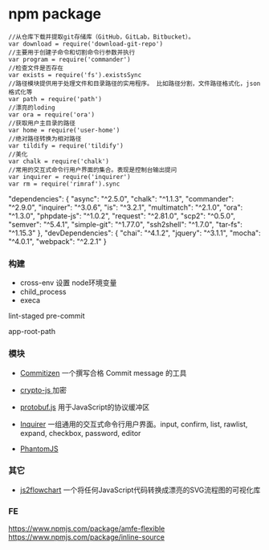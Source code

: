 # npm package

```
//从仓库下载并提取git存储库（GitHub，GitLab，Bitbucket）。
var download = require('download-git-repo')
//主要用于创建子命令和切割命令行参数并执行
var program = require('commander')
//检查文件是否存在
var exists = require('fs').existsSync
//路径模块提供用于处理文件和目录路径的实用程序。 比如路径分割，文件路径格式化，json格式化等
var path = require('path')
//漂亮的loding
var ora = require('ora')
//获取用户主目录的路径
var home = require('user-home')
//绝对路径转换为相对路径
var tildify = require('tildify')
//美化
var chalk = require('chalk')
//常用的交互式命令行用户界面的集合。表现是控制台输出提问
var inquirer = require('inquirer')
var rm = require('rimraf').sync
```


"dependencies": {
    "async": "^2.5.0",
    "chalk": "^1.1.3",
    "commander": "^2.9.0",
    "inquirer": "^3.0.6",
    "is": "^3.2.1",
    "multimatch": "^2.1.0",
    "ora": "^1.3.0",
    "phpdate-js": "^1.0.2",
    "request": "^2.81.0",
    "scp2": "^0.5.0",
    "semver": "^5.4.1",
    "simple-git": "^1.77.0",
    "ssh2shell": "^1.7.0",
    "tar-fs": "^1.15.3"
},
"devDependencies": {
    "chai": "^4.1.2",
    "jquery": "^3.1.1",
    "mocha": "^4.0.1",
    "webpack": "^2.2.1"
}

### 构建

- cross-env 设置 node环境变量
- child_process
- execa

lint-staged
pre-commit

app-root-path


### 模块

- [Commitizen](https://www.npmjs.com/package/commitizen) 一个撰写合格 Commit message 的工具
- [crypto-js ](https://www.npmjs.com/package/crypto-js) 加密
- [protobuf.js](https://github.com/dcodeIO/protobuf.js) 用于JavaScript的协议缓冲区

- [Inquirer](https://github.com/SBoudrias/Inquirer.js) 一组通用的交互式命令行用户界面。input, confirm, list, rawlist, expand, checkbox, password, editor

- [PhantomJS](https://github.com/ariya/phantomjs)


### 其它

- [js2flowchart](https://github.com/Bogdan-Lyashenko/js-code-to-svg-flowchart) 一个将任何JavaScript代码转换成漂亮的SVG流程图的可视化库

### FE

https://www.npmjs.com/package/amfe-flexible
https://www.npmjs.com/package/inline-source
